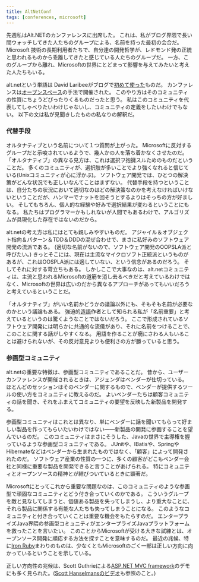```yaml
---
title: AltNetConf
tags: [conferences, microsoft]
---
```


先週私はAlt.NETのカンファレンスに出席した。
これは、私がブログ界隈で長い間ウォッチしてきた人たちのグループによる、名前を持った最初の会合だ。
Microsoft 技術の長期利用者たちで、自分達の開発哲学が、レドモンド発の正統と思われるものから乖離してきたと感じている人たちのグループだ。
一方、このグループから離れ、Microsoftの世界にとどまって影響を与えてみたいと考えた人たちもいる。

alt.netという単語は David Laribeeがブログで[初めて使った](http://laribee.com/blog/2007/04/10/altnet/)ものだ。
カンファレンスは[オープンスペース](/OpenSpace)の手法で開催された。
このやり方はそのコミュニティの性質にちょうどぴったりくるものだったと思う。
私はこのコミュニティを代表してしゃべりたいわけじゃないし、コミュニティの定義をしたいわけでもない。
以下の文は私が見聞きしたものの私なりの解釈だ。

### 代替手段

オルタナティブという名前について１つ質問が上がった。
Microsoftに反対するグループだと示唆されているようで、幾人かの人を落ち着かなくさせたのだ。
「オルタナティブ」の異なる見方は、これは選択ヲ抱擁スルためのものだということだ。
多くのコミュニティが、選択肢が多いことでより強くなれると信じている(Unixコミュニティが心に浮かぶ)。
ソフトウェア開発では、ひとつの解決策がどんな状況でも正しいなんてことはまずない。
代替手段を持つということは、自分たちの状況において適切なのはどの解決策なのかを考えなければいけないということだが、ハンマーでナットを回そうとするよりはそっちの方が好ましい。
そしてもちろん、個人的な経験や好みで選択結果が変わるということにもなる。
私たちはプログラマーかもしれないが人間でもあるわけで、アルゴリズムが具現化した存在ではないのだから。

alt.netの考え方は私にはとても親しみやすいものだ。
アジャイル＆オブジェクト指向＆パターン＆TDD＆DDDの混ぜ合わせで、まさに私好みのソフトウェア開発の流派である。
(適切な名前がないので、ソフトウェア開発のOOPSLA派と呼びたい。)
きっとそこには、現在は主流なマイクロソフト正統派というものがあるが、これはOOSPLA派には適していない、という信念があるのだろう。
そしてそれに対する苛立ちもある。
しかしここで大事なのは、alt.netコミュニティは、主流と思われるMicrosoftの道筋を消し去るべきだと考えているわけではなく、Microsoftの世界は広いのだから異なるアプローチがあってもいいだろうと考えているということだ。

「オルタナティブ」がいい名前かどうかの議論以外にも、そもそも名前が必要なのかという議論もある。
強迫的[造語](/Neologisms)作者として知られる私が「名前重要」と考えているというのは驚くようなことではないだろう。
ここで形成されているソフトウェア開発には明らかに共通的な流儀があり、それに名前をつけることで、このことに関する話がしやすくなる。
用語を作ることが癇にさわる人もいることは避けられないが、その反対意見よりも便利さの方が勝っていると思う。

### 参画型コミュニティ

alt.netの重要な特徴は、参画型コミュニティであることだ。
昔から、ユーザーカンファレンスが開催されるときは、アジェンダはベンダーが仕切っている。
ほとんどのセッションはそのベンダーに関するもので、ベンダーが提供するツールの使い方をコミュニティに教えるのだ。
よいベンダーたちは顧客コミュニティの話を聞き、それをふまえてコミュニティの要望を反映した新製品を開発する。

参画型コミュニティはこれとは異なり、単にベンダーに話を聞いてもらって好ましい製品を作ってもらいたいわけではない――新製品の開発に参画することを望んでいるのだ。
このコミュニティはまさにそうした、Javaの世界で主導権を握っているような参画型コミュニティである。
JUnitや、IBatisや、SpringやHibernateなどはベンダーから生まれたものではなく、「顧客」によって開発されたのだ。
ソフトウェア産業の性質の一つに、多くの顧客がどこもベンダー会社と同様に重要な製品を開発できると言うことがあげられる。
特にコミュニティとオープンソースの精神とが結びついているときに顕著だ。

Microsoftにとってこれから重要な問題なのは、このコミュニティのような参画型で頑固なコミュニティとどう付き合っていくのかである。
こういうグループを敵と見なしてしまうと、価値ある製品を失ってしまうし、より重大なことに、それら製品に関係する有能な人たちも失ってしまうことになる。
このようなコミュニティと付き合っていくことは重要な機会をもたらすのだ。
エンタープライズJava界隈の参画型コミュニティがエンタープライズJavaプラットフォームを救ったことを言いたい。
このことからMicrosoftが受ける大きな試練とは、オープンソース開発に順応する方法を探すことを意味するのだ。
最近の兆候、特に[Iron Ruby](http://www.iunknown.com/2007/08/ironruby-on-rub.html)まわりのものは、少なくともMicrosoftのごく一部は正しい方向に向かっているということを示している。

正しい方向性の兆候は、Scott Guthrieによる[ASP.NET MVC framework](http://codebetter.com/blogs/jeffrey.palermo/archive/2007/10/05/altnetconf-scott-guthrie-announces-asp-net-mvc-framework-at-alt-net-conf.aspx)のデモにも多く見られた。([Scott Hanselmansのビデオ](http://www.hanselman.com/blog/ScottGuMVCPresentationAndScottHaScreencastFromALTNETConference.aspx)も参照のこと。)
